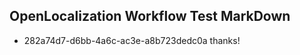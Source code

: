 ## OpenLocalization Workflow Test MarkDown
* 282a74d7-d6bb-4a6c-ac3e-a8b723dedc0a thanks!

<!--HONumber=Aug16_HO4-->


